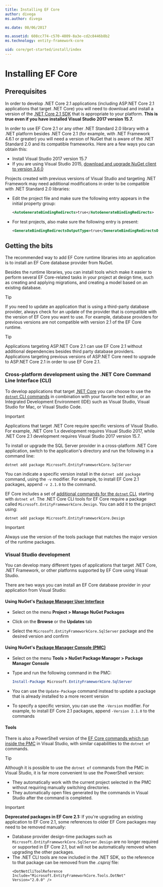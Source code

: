 ```yaml
---
title: Installing EF Core
author: divega
ms.author: divega

ms.date: 08/06/2017

ms.assetid: 608cc774-c570-4809-8a3e-cd2c8446b8b2
ms.technology: entity-framework-core

uid: core/get-started/install/index
---
```

# Installing EF Core

## Prerequisites

In order to develop .NET Core 2.1 applications (including ASP.NET Core 2.1 applications that target .NET Core) you will need to download and install a version of the [.NET Core 2.1 SDK](https://www.microsoft.com/net/download/core) that is appropriate to your platform. **This is true even if you have installed Visual Studio 2017 version 15.7.**

In order to use EF Core 2.1 or any other .NET Standard 2.0 library with a .NET platform besides .NET Core 2.1 (for example, with .NET Framework 4.6.1 or greater) you will need a version of NuGet that is aware of the .NET Standard 2.0 and its compatible frameworks. Here are a few ways you can obtain this:

* Install Visual Studio 2017 version 15.7
* If you are using Visual Studio 2015, [download and upgrade NuGet client to version 3.6.0](https://www.nuget.org/downloads)

Projects created with previous versions of Visual Studio and targeting .NET Framework may need additional modifications in order to be compatible with .NET Standard 2.0 libraries:

* Edit the project file and make sure the following entry appears in the initial property group:
  ``` xml
  <AutoGenerateBindingRedirects>true</AutoGenerateBindingRedirects>
  ```

* For test projects, also make sure the following entry is present:
  ``` xml
  <GenerateBindingRedirectsOutputType>true</GenerateBindingRedirectsOutputType>
  ```

## Getting the bits
The recommended way to add EF Core runtime libraries into an application is to install an EF Core database provider from NuGet.

Besides the runtime libraries, you can install tools which make it easier to perform several EF Core-related tasks in your project at design time, such as creating and applying migrations, and creating a model based on an existing database.

> [!TIP]  
> If you need to update an application that is using a third-party database provider, always check for an update of the provider that is compatible with the version of EF Core you want to use. For example, database providers for previous versions are not compatible with version 2.1 of the EF Core runtime.  

> [!TIP]  
> Applications targeting ASP.NET Core 2.1 can use EF Core 2.1 without additional dependencies besides third party database providers. Applications targeting previous versions of ASP.NET Core need to upgrade to ASP.NET Core 2.1 in order to use EF Core 2.1.

<a name="cli"></a>
### Cross-platform development using the .NET Core Command Line Interface (CLI)

To develop applications that target [.NET Core](https://www.microsoft.com/net/download/core) you can choose to use the [`dotnet` CLI commands](https://docs.microsoft.com/dotnet/core/tools/) in combination with your favorite text editor, or an Integrated Development Environment (IDE) such as Visual Studio, Visual Studio for Mac, or Visual Studio Code.

> [!IMPORTANT]  
> Applications that target .NET Core require specific versions of Visual Studio. For example, .NET Core 1.x development requires Visual Studio 2017, while .NET Core 2.1 development requires Visual Studio 2017 version 15.7.

To install or upgrade the SQL Server provider in a cross-platform .NET Core application, switch to the application's directory and run the following in a command line:

``` Console
dotnet add package Microsoft.EntityFrameworkCore.SqlServer
```

You can indicate a specific version install in the `dotnet add package` command, using the `-v` modifier. For example, to install EF Core 2.1 packages, append `-v 2.1.0` to the command.

EF Core includes a set of [additional commands for the `dotnet` CLI](../../miscellaneous/cli/dotnet.md), starting with `dotnet ef`. The .NET Core CLI tools for EF Core require a package called `Microsoft.EntityFrameworkCore.Design`. You can add it to the project using:

 ``` Console	
dotnet add package Microsoft.EntityFrameworkCore.Design	
```	

> [!IMPORTANT]  	
> Always use the version of the tools package that matches the major version of the runtime packages.

<a name="visual-studio"></a>
### Visual Studio development

You can develop many different types of applications that target .NET Core, .NET Framework, or other platforms supported by EF Core using Visual Studio.

There are two ways you can install an EF Core database provider in your application from Visual Studio:

#### Using NuGet's [Package Manager User Interface](https://docs.microsoft.com/nuget/tools/package-manager-ui)

* Select on the menu **Project > Manage NuGet Packages**

* Click on the **Browse** or the **Updates** tab

* Select the `Microsoft.EntityFrameworkCore.SqlServer` package and the desired version and confirm

#### Using NuGet's [Package Manager Console (PMC)](https://docs.microsoft.com/nuget/tools/package-manager-console)

* Select on the menu **Tools > NuGet Package Manager > Package Manager Console**

* Type and run the following command in the PMC:

  ``` PowerShell  
  Install-Package Microsoft.EntityFrameworkCore.SqlServer
  ```
* You can use the `Update-Package` command instead to update a package that is already installed to a more recent  version

* To specify a specific version, you can use the `-Version` modifier. For example, to install EF Core 2.1 packages, append `-Version 2.1.0` to the commands

#### Tools

There is also a PowerShell version of the [EF Core commands which run inside the PMC](../../miscellaneous/cli/powershell.md) in Visual Studio, with similar capabilities to the `dotnet ef` commands. 

> [!TIP]  
> Although it is possible to use the `dotnet ef` commands from the PMC in Visual Studio, it is far more convenient to use the PowerShell version:
> * They automatically work with the current project selected in the PMC without requiring manually switching directories.  
> * They automatically open files generated by the commands in Visual Studio after the command is completed.

> [!IMPORTANT]  
> **Deprecated packages in EF Core 2.1:** If you're upgrading an existing application to EF Core 2.1, some references to older EF Core packages may need to be removed manually:
> * Database provider design-time packages such as `Microsoft.EntityFrameworkCore.SqlServer.Design` are no longer required or supported in EF Core 2.1, but will not be automatically removed when upgrading the other packages.
> * The .NET CLI tools are now included in the .NET SDK, so the reference to that package can be removed from the *.csproj* file:
>   ```
>   <DotNetCliToolReference Include="Microsoft.EntityFrameworkCore.Tools.DotNet" Version="2.0.0" />
>   ```
